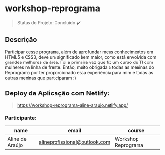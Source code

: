 # workshop-reprograma
> Status do Projeto: Concluido :heavy_check_mark:

## Descrição
Participar desse programa, além de aprofundar meus conhecimentos em HTML5 e CSS3, deve um significado bem maior, como está envolvida com grandes mulheres da área. Foi a primeira vez que fiz um curso de TI com mulheres na linha de frente. Então, muito obrigada a todas as meninas do Reprograma por ter proporcionado essa experiência para mim e todas as outras meninas que participaram :)

## Deploy da Aplicação com Netlify:
> https://workshop-reprograma-aline-araujo.netlify.app/

### Participante: 
|name|email|course|
| -------- | -------- | -------- |
|Aline de Araújo|alineprofissional@outlook.com|Workshop Reprograma|
